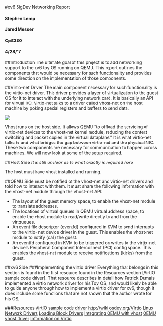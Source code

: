 #xv6 SigDev Networking Report
#### Stephen Lemp
#### Jared Messer
#### CpS360
#### 4/28/17

##Introduction
The ultimate goal of this project is to add networking support to the xv6 toy OS running on QEMU. This report outlines the components that would be necessary for such functionality and provides some direction on the implementation of those components.

##Virtio-net Driver
The main component necessary for such functionality is the virtio-net driver. This driver provides a layer of virtualization to the guest OS for it to interact with the underlying network card. It is basically an API for virtual I/O. Virtio-net talks to a driver called vhost-net on the host machine by poking special registers and buffers to send data.

![](http://dpdk.org/doc/guides-1.8/_images/virtio_linux_vhost.png)

Vhost runs on the host side. It allows QEMU “to offload the servicing of virtio-net devices to the vhost-net kernel module, reducing the context switching and packet copies in the virtual dataplane.” It is what virtio-net talks to and what bridges the gap between virtio-net and the physical NIC.
These two components are necessary for communication to happen across machines. We will now look at some of the setup required.

##Host Side
<i>It is still unclear as to what exactly is required here</i>

The host must have vhost installed and running.

##QEMU Side
must be notified of the vhost-net and virtio-net drivers and told how to interact with them. It must share the following information with the vhost-net module through the vhost-net API:

* The layout of the guest memory space, to enable the vhost-net module to translate addresses.
* The locations of virtual queues in QEMU virtual address space, to enable the vhost module to read/write directly to and from the virtqueues.
* An event file descriptor (eventfd) configured in KVM to send interrupts to the virtio- net device driver in the guest. This enables the vhost-net module to notify (call) the guest.
* An eventfd configured in KVM to be triggered on writes to the virtio-net device’s Peripheral Component Interconnect (PCI) config space. This enables the vhost-net module to receive notifications (kicks) from the guest.

##xv6 Side
###Implementing the virtio driver
Everything that belongs in this section is found in the first resource found in the Resources section [VirtIO sample code driver]. That resource describes in detail how Patrick Dumais implemented a virtio network driver for his Toy OS, and would likely be able to guide anyone through how to implement a virtio driver for xv6, though it does include some functions that are not shown that the author wrote for his OS.

###Resources
[VirtIO sample code driver](http://www.dumais.io/index.php?article=aca38a9a2b065b24dfa1dee728062a12)
http://wiki.osdev.org/Virtio
[Linux Network Drivers](http://www.xml.com/ldd/chapter/book/ch14.html)
[Loading Block Drivers](http://www.xml.com/ldd/chapter/book/ch12.html)
[Integrating QEMU with vhost](http://dpdk.readthedocs.io/en/v16.04/sample_app_ug/vhost.html)
[QEMU vhost driver](http://blog.vmsplice.net/2011/09/qemu-internals-vhost-architecture.html)
[Information on Virtio](http://www.linux-kvm.org/images/d/dd/KvmForum2007%24kvm_pv_drv.pdf)